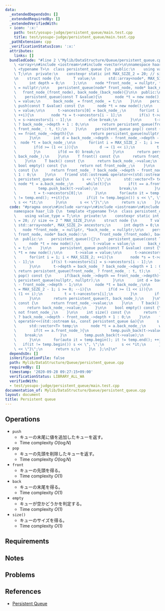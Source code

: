 ```yaml
---
data:
  _extendedDependsOn: []
  _extendedRequiredBy: []
  _extendedVerifiedWith:
  - icon: ':x:'
    path: test/yosupo-judge/persistent_queue/main.test.cpp
    title: test/yosupo-judge/persistent_queue/main.test.cpp
  _pathExtension: cpp
  _verificationStatusIcon: ':x:'
  attributes:
    links: []
  bundledCode: "#line 2 \"Mylib/DataStructure/Queue/persistent_queue.cpp\"\n#include\
    \ <array>\n#include <iostream>\n#include <vector>\n\nnamespace haar_lib {\n  template\
    \ <typename T>\n  class persistent_queue {\n  public:\n    using value_type =\
    \ T;\n\n  private:\n    constexpr static int MAX_SIZE_2 = 20; // size <= 2 ^ MAX_SIZE_2\n\
    \n    struct node {\n      T value;\n      std::array<node*, MAX_SIZE_2> ancestors;\n\
    \      int depth = 0;\n    };\n\n    node *front_node_ = nullptr, *back_node_\
    \ = nullptr;\n\n    persistent_queue(node* front_node, node* back_node):\n   \
    \   front_node_(front_node), back_node_(back_node){}\n\n  public:\n    persistent_queue(){}\n\
    \    persistent_queue(const T &value){\n      node *t = new node();\n      t->value\
    \ = value;\n      back_node_ = front_node_ = t;\n    }\n\n    persistent_queue\
    \ push(const T &value) const {\n      node *t = new node();\n\n      t->value\
    \ = value;\n\n      t->ancestors[0] = back_node_;\n      for(int i = 1; i < MAX_SIZE_2;\
    \ ++i){\n        node *s = t->ancestors[i - 1];\n        if(s) t->ancestors[i]\
    \ = s->ancestors[i - 1];\n        else break;\n      }\n\n      t->depth = back_node_\
    \ ? back_node_->depth + 1 : 0;\n\n      return persistent_queue(front_node_ ?\
    \ front_node_ : t, t);\n    }\n\n    persistent_queue pop() const {\n      if(back_node_->depth\
    \ == front_node_->depth){\n        return persistent_queue(nullptr, nullptr);\n\
    \      }\n\n      int d = back_node_->depth - front_node_->depth - 1;\n\n    \
    \  node *t = back_node_;\n\n      for(int i = MAX_SIZE_2 - 1; i >= 0; --i){\n\
    \        if(d >= (1 << i)){\n          d -= (1 << i);\n          t = t->ancestors[i];\n\
    \        }\n        if(d == 0) break;\n      }\n\n      return persistent_queue(t,\
    \ back_node_);\n    }\n\n    T front() const {\n      return front_node_->value;\n\
    \    }\n\n    T back() const {\n      return back_node_->value;\n    }\n\n   \
    \ bool empty() const {\n      return not front_node_;\n    }\n\n    int size()\
    \ const {\n      return front_node_ ? back_node_->depth - front_node_->depth +\
    \ 1 : 0;\n    }\n\n    friend std::ostream& operator<<(std::ostream &s, const\
    \ persistent_queue &a){\n      s << \"{\";\n      std::vector<T> temp;\n     \
    \ node *t = a.back_node_;\n      while(t){\n        if(t == a.front_node_){\n\
    \          temp.push_back(t->value);\n          break;\n        }\n        temp.push_back(t->value);\n\
    \        t = t->ancestors[0];\n      }\n\n      for(auto it = temp.begin(); it\
    \ != temp.end(); ++it){\n        if(it != temp.begin()) s << \", \";\n       \
    \ s << *it;\n      }\n\n      s << \"}\";\n      return s;\n    }\n  };\n}\n"
  code: "#pragma once\n#include <array>\n#include <iostream>\n#include <vector>\n\n\
    namespace haar_lib {\n  template <typename T>\n  class persistent_queue {\n  public:\n\
    \    using value_type = T;\n\n  private:\n    constexpr static int MAX_SIZE_2\
    \ = 20; // size <= 2 ^ MAX_SIZE_2\n\n    struct node {\n      T value;\n     \
    \ std::array<node*, MAX_SIZE_2> ancestors;\n      int depth = 0;\n    };\n\n \
    \   node *front_node_ = nullptr, *back_node_ = nullptr;\n\n    persistent_queue(node*\
    \ front_node, node* back_node):\n      front_node_(front_node), back_node_(back_node){}\n\
    \n  public:\n    persistent_queue(){}\n    persistent_queue(const T &value){\n\
    \      node *t = new node();\n      t->value = value;\n      back_node_ = front_node_\
    \ = t;\n    }\n\n    persistent_queue push(const T &value) const {\n      node\
    \ *t = new node();\n\n      t->value = value;\n\n      t->ancestors[0] = back_node_;\n\
    \      for(int i = 1; i < MAX_SIZE_2; ++i){\n        node *s = t->ancestors[i\
    \ - 1];\n        if(s) t->ancestors[i] = s->ancestors[i - 1];\n        else break;\n\
    \      }\n\n      t->depth = back_node_ ? back_node_->depth + 1 : 0;\n\n     \
    \ return persistent_queue(front_node_ ? front_node_ : t, t);\n    }\n\n    persistent_queue\
    \ pop() const {\n      if(back_node_->depth == front_node_->depth){\n        return\
    \ persistent_queue(nullptr, nullptr);\n      }\n\n      int d = back_node_->depth\
    \ - front_node_->depth - 1;\n\n      node *t = back_node_;\n\n      for(int i\
    \ = MAX_SIZE_2 - 1; i >= 0; --i){\n        if(d >= (1 << i)){\n          d -=\
    \ (1 << i);\n          t = t->ancestors[i];\n        }\n        if(d == 0) break;\n\
    \      }\n\n      return persistent_queue(t, back_node_);\n    }\n\n    T front()\
    \ const {\n      return front_node_->value;\n    }\n\n    T back() const {\n \
    \     return back_node_->value;\n    }\n\n    bool empty() const {\n      return\
    \ not front_node_;\n    }\n\n    int size() const {\n      return front_node_\
    \ ? back_node_->depth - front_node_->depth + 1 : 0;\n    }\n\n    friend std::ostream&\
    \ operator<<(std::ostream &s, const persistent_queue &a){\n      s << \"{\";\n\
    \      std::vector<T> temp;\n      node *t = a.back_node_;\n      while(t){\n\
    \        if(t == a.front_node_){\n          temp.push_back(t->value);\n      \
    \    break;\n        }\n        temp.push_back(t->value);\n        t = t->ancestors[0];\n\
    \      }\n\n      for(auto it = temp.begin(); it != temp.end(); ++it){\n     \
    \   if(it != temp.begin()) s << \", \";\n        s << *it;\n      }\n\n      s\
    \ << \"}\";\n      return s;\n    }\n  };\n}\n"
  dependsOn: []
  isVerificationFile: false
  path: Mylib/DataStructure/Queue/persistent_queue.cpp
  requiredBy: []
  timestamp: '2020-09-28 09:27:15+09:00'
  verificationStatus: LIBRARY_ALL_WA
  verifiedWith:
  - test/yosupo-judge/persistent_queue/main.test.cpp
documentation_of: Mylib/DataStructure/Queue/persistent_queue.cpp
layout: document
title: Persistent queue
---
```


## Operations

- `push`
	- キューの末尾に値を追加したキューを返す。
	- Time complexity $O(\log N)$
- `pop`
	- キューの先頭を削除したキューを返す。
	- Time complexity $O(\log N)$
- `front`
	- キューの先頭を得る。
	- Time complexity $O(1)$
- `back`
	- キューの末尾を得る。
	- Time complexity $O(1)$
- `empty`
	- キューが空かどうかを判定する。
	- Time complexity $O(1)$
- `size()`
	- キューのサイズを得る。
	- Time complexity $O(1)$

## Requirements

## Notes

## Problems

## References

- [Persistent Queue](https://judge.yosupo.jp/problem/persistent_queue)
